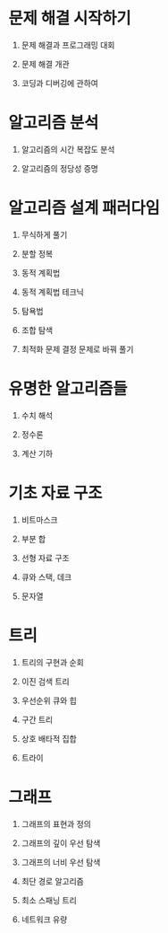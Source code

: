 # 문제 해결 시작하기

1. 문제 해결과 프로그래밍 대회

2. 문제 해결 개관

3. 코딩과 디버깅에 관하여

# 알고리즘 분석

1. 알고리즘의 시간 복잡도 분석

2. 알고리즘의 정당성 증명

# 알고리즘 설계 패러다임

1. 무식하게 풀기

2. 분할 정복

3. 동적 계획법

4. 동적 계획법 테크닉

5. 탐욕법

6. 조합 탐색

7. 최적화 문제 결정 문제로 바꿔 풀기

# 유명한 알고리즘들

1. 수치 해석

2. 정수론

3. 계산 기하

# 기초 자료 구조

1. 비트마스크

2. 부분 합

3. 선형 자료 구조

4. 큐와 스택, 데크

5. 문자열

# 트리 

1. 트리의 구현과 순회

2. 이진 검색 트리

3. 우선순위 큐와 힙

4. 구간 트리

5. 상호 배타적 집합

6. 트라이

# 그래프

1. 그래프의 표현과 정의

2. 그래프의 깊이 우선 탐색

3. 그래프의 너비 우선 탐색

4. 최단 경로 알고리즘

5. 최소 스패닝 트리

6. 네트워크 유량